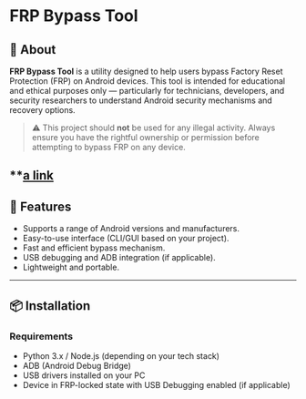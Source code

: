 # FRP Bypass Tool

## 🔐 About

**FRP Bypass Tool** is a utility designed to help users bypass Factory Reset Protection (FRP) on Android devices. This tool is intended for educational and ethical purposes only — particularly for technicians, developers, and security researchers to understand Android security mechanisms and recovery options.

> ⚠️ This project should **not** be used for any illegal activity. Always ensure you have the rightful ownership or permission before attempting to bypass FRP on any device.


**[a link](https://github.com/user/repo/blob/branch/other_file.md)
---

## 🚀 Features

- Supports a range of Android versions and manufacturers.
- Easy-to-use interface (CLI/GUI based on your project).
- Fast and efficient bypass mechanism.
- USB debugging and ADB integration (if applicable).
- Lightweight and portable.

---

## 📦 Installation

### Requirements

- Python 3.x / Node.js (depending on your tech stack)
- ADB (Android Debug Bridge)
- USB drivers installed on your PC
- Device in FRP-locked state with USB Debugging enabled (if applicable)


